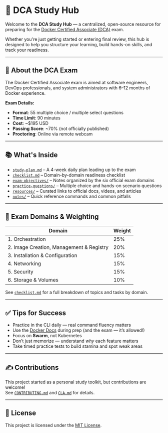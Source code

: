 # 🐳 DCA Study Hub

Welcome to the **DCA Study Hub** — a centralized, open-source resource for preparing for the [Docker Certified Associate (DCA)](https://training.mirantis.com/certification/dca-certification-exam/) exam.

Whether you're just getting started or entering final review, this hub is designed to help you structure your learning, build hands-on skills, and track your readiness.

---

## 📘 About the DCA Exam

The Docker Certified Associate exam is aimed at software engineers, DevOps professionals, and system administrators with 6–12 months of Docker experience.

**Exam Details:**

- **Format**: 55 multiple choice / multiple select questions  
- **Time Limit**: 90 minutes  
- **Cost**: ~$195 USD  
- **Passing Score**: ~70% (not officially published)  
- **Proctoring**: Online via remote webcam  

---

## 📚 What's Inside

- [`study-plan.md`](./study-plan.md) – A 4-week daily plan leading up to the exam  
- [`checklist.md`](./checklist.md) – Domain-by-domain readiness checklist  
- [`exam-objectives/`](./exam-objectives/) – Notes organized by the six official exam domains  
- [`practice-questions/`](./practice-questions/) – Multiple choice and hands-on scenario questions  
- [`resources/`](./resources/) – Curated links to official docs, videos, and articles  
- [`notes/`](./notes/) – Quick reference commands and common pitfalls  

---

## 🧠 Exam Domains & Weighting

| Domain | Weight |
|--------|--------|
| 1. Orchestration                         | 25% |
| 2. Image Creation, Management & Registry| 20% |
| 3. Installation & Configuration         | 15% |
| 4. Networking                           | 15% |
| 5. Security                             | 15% |
| 6. Storage & Volumes                    | 10% |

See [`checklist.md`](./checklist.md) for a full breakdown of topics and tasks by domain.

---

## ✅ Tips for Success

- Practice in the CLI daily — real command fluency matters  
- Use the [Docker Docs](https://docs.docker.com/) during prep (and the exam — it’s allowed!)  
- Focus on **Swarm**, not Kubernetes  
- Don’t just memorize — understand *why* each feature matters  
- Take timed practice tests to build stamina and spot weak areas  

---

## ✍️ Contributions

This project started as a personal study toolkit, but contributions are welcome!  
See [`CONTRIBUTING.md`](./CONTRIBUTING.md) and [`CLA.md`](./CLA.md) for details.

---

## 📝 License

This project is licensed under the [MIT License](./LICENSE).
